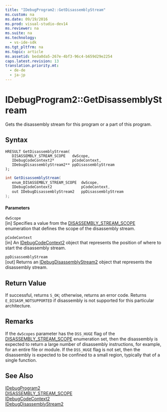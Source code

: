 ```yaml
---
title: "IDebugProgram2::GetDisassemblyStream"
ms.custom: na
ms.date: 09/19/2016
ms.prod: visual-studio-dev14
ms.reviewer: na
ms.suite: na
ms.technology: 
  - vs-ide-sdk
ms.tgt_pltfrm: na
ms.topic: article
ms.assetid: beda0da5-267e-4bf3-96c4-b659d29e2254
caps.latest.revision: 13
translation.priority.mt: 
  - de-de
  - ja-jp
---
```

# IDebugProgram2::GetDisassemblyStream
Gets the disassembly stream for this program or a part of this program.  
  
## Syntax  
  
```cpp#  
HRESULT GetDisassemblyStream(   
   DISASSEMBLY_STREAM_SCOPE   dwScope,  
   IDebugCodeContext2*        pCodeContext,  
   IDebugDisassemblyStream2** ppDisassemblyStream  
);  
```  
  
```c#  
int GetDisassemblyStream(   
   enum_DISASSEMBLY_STREAM_SCOPE  dwScope,  
   IDebugCodeContext2             pCodeContext,  
   out IDebugDisassemblyStream2   ppDisassemblyStream  
);  
```  
  
#### Parameters  
 `dwScope`  
 [in] Specifies a value from the [DISASSEMBLY_STREAM_SCOPE](../vs140/DISASSEMBLY_STREAM_SCOPE.md) enumeration that defines the scope of the disassembly stream.  
  
 `pCodeContext`  
 [in] An [IDebugCodeContext2](../vs140/IDebugCodeContext2.md) object that represents the position of where to start the disassembly stream.  
  
 `ppDisassemblyStream`  
 [out] Returns an [IDebugDisassemblyStream2](../vs140/IDebugDisassemblyStream2.md) object that represents the disassembly stream.  
  
## Return Value  
 If successful, returns `S_OK`; otherwise, returns an error code. Returns `E_DISASM_NOTSUPPORTED` if disassembly is not supported for this particular architecture.  
  
## Remarks  
 If the `dwScopes` parameter has the `DSS_HUGE` flag of the [DISASSEMBLY_STREAM_SCOPE](../vs140/DISASSEMBLY_STREAM_SCOPE.md) enumeration set, then the disassembly is expected to return a large number of disassembly instructions, for example, for an entire file or module. If the `DSS_HUGE` flag is not set, then the disassembly is expected to be confined to a small region, typically that of a single function.  
  
## See Also  
 [IDebugProgram2](../vs140/IDebugProgram2.md)   
 [DISASSEMBLY_STREAM_SCOPE](../vs140/DISASSEMBLY_STREAM_SCOPE.md)   
 [IDebugCodeContext2](../vs140/IDebugCodeContext2.md)   
 [IDebugDisassemblyStream2](../vs140/IDebugDisassemblyStream2.md)